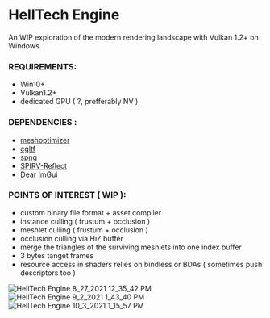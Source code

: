 # HellTech Engine
An WIP exploration of the modern rendering landscape with Vulkan 1.2+ on Windows.


### REQUIREMENTS:
- Win10+
- Vulkan1.2+
- dedicated GPU ( ?, prefferably NV )


### DEPENDENCIES :
- [meshoptimizer](https://github.com/zeux/meshoptimizer)
- [cgltf](https://github.com/jkuhlmann/cgltf)
- [spng](https://github.com/randy408/libspng)
- [SPIRV-Reflect](https://github.com/KhronosGroup/SPIRV-Reflect)
- [Dear ImGui](https://github.com/ocornut/imgui)

### POINTS OF INTEREST ( WIP ):
- custom binary file format + asset compiler
- instance culling ( frustum + occlusion )
- meshlet culling ( frustum + occlusion )
- occlusion culling via HiZ buffer
- merge the triangles of the surviving meshlets into one index buffer
- 3 bytes tanget frames
- resource access in shaders relies on bindless or BDAs ( sometimes push descriptors too )

![HellTech Engine 8_27_2021 12_35_42 PM](https://user-images.githubusercontent.com/32171756/135079403-c1c025b4-bb22-4181-a33a-0a49b469a5e6.png)
![HellTech Engine 9_2_2021 1_43_40 PM](https://user-images.githubusercontent.com/32171756/135079505-5b91c42c-8445-46d4-b7e2-c3f41124a4a9.png)
![HellTech Engine 10_3_2021 1_15_57 PM](https://user-images.githubusercontent.com/32171756/135749331-4a191c8f-d44b-473b-baba-4361418860cc.png)
